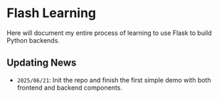 # Flash Learning

Here will document my entire process of learning to use Flask to build Python backends.

## Updating News

- `2025/06/21`: Init the repo and finish the first simple demo with both frontend and backend components.